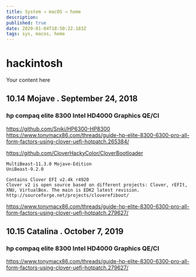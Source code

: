 ```yaml
---
title: System → macOS → home
description: 
published: true
date: 2020-01-04T18:50:22.183Z
tags: sys, macos, home
---
```


# hackintosh
Your content here


## 10.14 Mojave . September 24, 2018

### hp compaq elite 8300 Intel HD4000 Graphics QE/CI

https://github.com/Sniki/HP6300-HP8300
https://www.tonymacx86.com/threads/guide-hp-elite-8300-6300-pro-all-form-factors-using-clover-uefi-hotpatch.265384/

https://github.com/CloverHackyColor/CloverBootloader



```
MultiBeast-11.3.0 Mojave-Edition
UniBeast-9.2.0

Contains Clover EFI v2.4k r4920
Clover v2 is open source based on different projects: Clover, rEFIt, XNU, VirtualBox. The main is EDK2 latest revision. http://sourceforge.net/projects/cloverefiboot/
```
https://www.tonymacx86.com/threads/guide-hp-elite-8300-6300-pro-all-form-factors-using-clover-uefi-hotpatch.279627/







## 10.15 Catalina . October 7, 2019
### hp compaq elite 8300 Intel HD4000 Graphics QE/CI
https://www.tonymacx86.com/threads/guide-hp-elite-8300-6300-pro-all-form-factors-using-clover-uefi-hotpatch.279627/
```
```